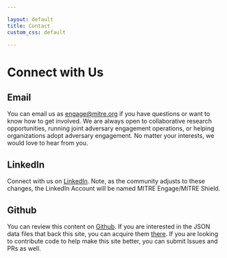 ```yaml
---

layout: default
title: Contact
custom_css: default

---
```


# Connect with Us

## Email
You can email us as <engage@mitre.org> if you have questions or want to know how to get involved. We are always open to collaborative research opportunities, running joint adversary engagement operations, or helping organizations adopt adversary engagement. No matter your interests, we would love to hear from you.

## LinkedIn
Connect with us on [LinkedIn](https://www.linkedin.com/showcase/mitre-engage). Note, as the community adjusts to these changes, the LinkedIn Account will be named MITRE Engage/MITRE Shield.

## Github
You can review this content on [Github](https://github.com/mitre/engage). If you are interested in the JSON data files that back this site, you can acquire them [there](https://github.com/mitre/engage/tree/master/_data). If you are looking to contribute code to help make this site better, you can submit Issues and PRs as well.

